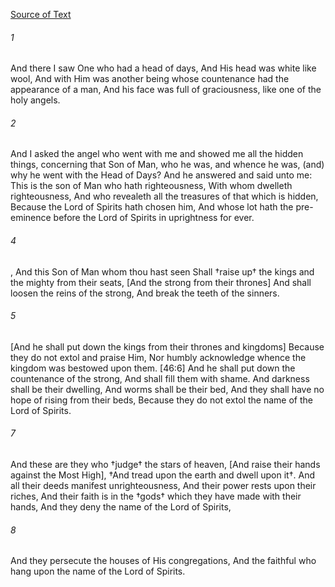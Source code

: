 [Source of Text](https://github.com/scrollmapper/bible_databases_deuterocanonical)

###### 1
And there I saw One who had a head of days, And His head was white like wool, And with Him was another being whose countenance had the appearance of a man, And his face was full of graciousness, like one of the holy angels.

###### 2
And I asked the angel who went with me and showed me all the hidden things, concerning that Son of Man, who he was, and whence he was, (and) why he went with the Head of Days? And he answered and said unto me:
This is the son of Man who hath righteousness, With whom dwelleth righteousness, And who revealeth all the treasures of that which is hidden,
Because the Lord of Spirits hath chosen him, And whose lot hath the pre-eminence before the Lord of Spirits in uprightness for ever.

###### 4
, And this Son of Man whom thou hast seen Shall †raise up† the kings and the mighty from their seats, [And the strong from their thrones]
And shall loosen the reins of the strong, And break the teeth of the sinners.

###### 5
[And he shall put down the kings from their thrones and kingdoms] Because they do not extol and praise Him, Nor humbly acknowledge whence the kingdom was bestowed upon them. [46:6] And he shall put down the countenance of the strong, And shall fill them with shame.
And darkness shall be their dwelling, And worms shall be their bed, And they shall have no hope of rising from their beds, Because they do not extol the name of the Lord of Spirits.

###### 7
And these are they who †judge† the stars of heaven, [And raise their hands against the Most High], †And tread upon the earth and dwell upon it†.
And all their deeds manifest unrighteousness, And their power rests upon their riches, And their faith is in the †gods† which they have made with their hands, And they deny the name of the Lord of Spirits,

###### 8
And they persecute the houses of His congregations, And the faithful who hang upon the name of the Lord of Spirits.